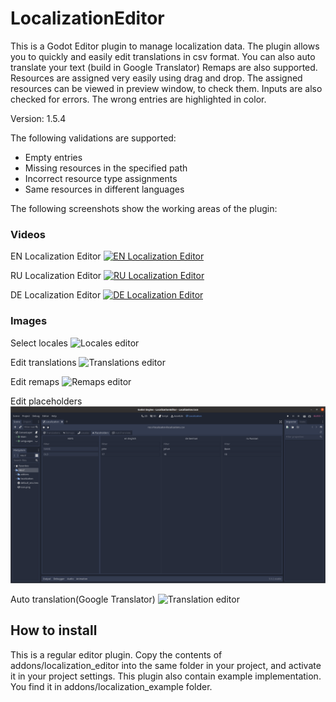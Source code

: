 # LocalizationEditor

This is a Godot Editor plugin to manage localization data. The plugin allows you to quickly and easily edit translations in csv format. You can also auto translate your text (build in Google Translator) Remaps are also supported. Resources are assigned very easily using drag and drop. The assigned resources can be viewed in preview window, to check them. Inputs are also checked for errors. The wrong entries are highlighted in color.

Version: 1.5.4

The following validations are supported:
* Empty entries
* Missing resources in the specified path
* Incorrect resource type assignments
* Same resources in different languages

The following screenshots show the working areas of the plugin:

### Videos
EN Localization Editor
[![EN Localization Editor](https://raw.githubusercontent.com/VP-GAMES/LocalizationEditor/main/.github/images/translations.png)](https://www.youtube.com/watch?v=ZrxLvK2Dy3g&list=PL41Y0dlU24xct5rE9Be4kchW1vbWM4M4y)

RU Localization Editor
[![RU Localization Editor](https://raw.githubusercontent.com/VP-GAMES/LocalizationEditor/main/.github/images/translations.png)](https://www.youtube.com/watch?v=DI1fUMuEBfA&list=PL41Y0dlU24xfhXFpZ7WW054A12HWsDwq_)

DE Localization Editor
[![DE Localization Editor](https://raw.githubusercontent.com/VP-GAMES/LocalizationEditor/main/.github/images/translations.png)](https://www.youtube.com/watch?v=rmIwVXbXGMM&list=PL41Y0dlU24xfvGHwOUErtHCHMUHzChFOQ)

### Images
Select locales
![Locales editor](https://raw.githubusercontent.com/VP-GAMES/LocalizationEditor/main/.github/images/locales.png)

Edit translations
![Translations editor](https://raw.githubusercontent.com/VP-GAMES/LocalizationEditor/main/.github/images/translations.png)

Edit remaps
![Remaps editor](https://raw.githubusercontent.com/VP-GAMES/LocalizationEditor/main/.github/images/remaps.png)

Edit placeholders
![Placeholders editor](https://raw.githubusercontent.com/VP-GAMES/LocalizationEditor/main/.github/images/placeholders.png)

Auto translation(Google Translator)
![Translation editor](https://raw.githubusercontent.com/VP-GAMES/LocalizationEditor/main/.github/images/autotranslate.png)

How to install
-----------------

This is a regular editor plugin. Copy the contents of addons/localization_editor into the same folder in your project, and activate it in your project settings.
This plugin also contain example implementation. You find it in addons/localization_example folder.
